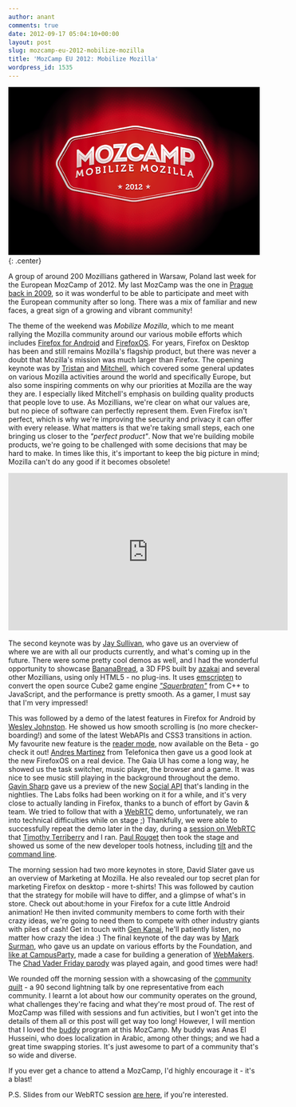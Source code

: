 ```yaml
---
author: anant
comments: true
date: 2012-09-17 05:04:10+00:00
layout: post
slug: mozcamp-eu-2012-mobilize-mozilla
title: 'MozCamp EU 2012: Mobilize Mozilla'
wordpress_id: 1535
---
```


![MozCamp Mobilize](/images/2012/mozcamp-mobilize.png)
{: .center}

A group of around 200 Mozillians gathered in Warsaw, Poland last week for the European MozCamp of 2012. My last MozCamp was the one in [Prague back in 2009](http://kix.in/2009/10/01/heading-to-prague/), so it was wonderful to be able to participate and meet with the European community after so long. There was a mix of familiar and new faces, a great sign of a growing and vibrant community!

The theme of the weekend was _Mobilize Mozilla_, which to me meant rallying the Mozilla community around our various mobile efforts which includes [Firefox for Android](https://play.google.com/store/apps/details?id=org.mozilla.firefox) and [FirefoxOS](http://www.mozilla.org/en-US/b2g/). For years, Firefox on Desktop has been and still remains Mozilla's flagship product, but there was never a doubt that Mozilla's mission was much larger than Firefox. The opening keynote was by [Tristan](https://blog.mozilla.org/beyond-the-code/) and [Mitchell](https://blog.lizardwrangler.com/), which covered some general updates on various Mozilla activities around the world and specifically Europe, but also some inspiring comments on why our priorities at Mozilla are the way they are. I especially liked Mitchell's emphasis on building quality products that people love to use. As Mozillians, we're clear on what our values are, but no piece of software can perfectly represent them. Even Firefox isn't perfect, which is why we're improving the security and privacy it can offer with every release. What matters is that we're taking small steps, each one bringing us closer to the _"perfect product"_. Now that we're building mobile products, we're going to be challenged with some decisions that may be hard to make. In times like this, it's important to keep the big picture in mind; Mozilla can't do any good if it becomes obsolete!

<div class="center">
<iframe width="560" height="315" src="https://www.youtube-nocookie.com/embed/_HRiLIkzvFQ?rel=0" frameborder="0" allowfullscreen></iframe>
</div>

The second keynote was by [Jay Sullivan](https://twitter.com/jaysullivan), who gave us an overview of where we are with all our products currently, and what's coming up in the future. There were some pretty cool demos as well, and I had the wonderful opportunity to showcase [BananaBread](https://developer.mozilla.org/en-US/demos/detail/bananabread), a 3D FPS built by [azakai](http://mozakai.blogspot.com/) and several other Mozillians, using only HTML5 - no plug-ins. It uses [emscripten](https://github.com/kripken/emscripten/wiki) to convert the open source Cube2 game engine _["Sauerbraten"](http://sauerbraten.org/)_ from C++ to JavaScript, and the performance is pretty smooth. As a gamer, I must say that I'm very impressed!

This was followed by a demo of the latest features in Firefox for Android by [Wesley Johnston](https://twitter.com/DigDug2K). He showed us how smooth scrolling is (no more checker-boarding!) and some of the latest WebAPIs and CSS3 transitions in action. My favourite new feature is the [reader mode](http://lucasr.org/2012/09/03/reader-mode-in-firefox-beta-for-android/), now available on the Beta - go check it out! [Andres Martinez](https://twitter.com/davilagrau) from Telefonica then gave us a good look at the new FirefoxOS on a real device. The Gaia UI has come a long way, he showed us the task switcher, music player, the browser and a game. It was nice to see music still playing in the background throughout the demo. [Gavin Sharp](http://gavinsharp.com) gave us a preview of the new [Social API](https://wiki.mozilla.org/Labs/SocialAPI) that's landing in the nightlies. The Labs folks had been working on it for a while, and it's very close to actually landing in Firefox, thanks to a bunch of effort by Gavin & team. We tried to follow that with a [WebRTC](http://webrtc.org) demo, unfortunately, we ran into technical difficulties while on stage ;) Thankfully, we were able to successfully repeat the demo later in the day, during a [session on WebRTC](https://wiki.mozilla.org/MozCampEU2012/WebRTC-demystified) that [Timothy Terriberry](http://people.xiph.org/~tterribe/) and I ran. [Paul Rouget](http://paulrouget.com/) then took the stage and showed us some of the new developer tools hotness, including [tilt](https://hacks.mozilla.org/2011/07/tilt-visualize-your-web-page-in-3d/) and the [command line](https://hacks.mozilla.org/2012/08/new-firefox-command-line-helps-you-develop-faster/).

The morning session had two more keynotes in store, David Slater gave us an overview of Marketing at Mozilla. He also revealed our top secret plan for marketing Firefox on desktop - more t-shirts! This was followed by caution that the strategy for mobile will have to differ, and a glimpse of what's in store. Check out about:home in your Firefox for a cute little Android animation! He then invited community members to come forth with their crazy ideas, we're going to need them to compete with other industry giants with piles of cash! Get in touch with [Gen Kanai](https://blog.mozilla.org/gen/), he'll patiently listen, no matter how crazy the idea :) The final keynote of the day was by [Mark Surman](http://commonspace.wordpress.com/about/), who gave us an update on various efforts by the Foundation, and [like at CampusParty](http://kix.in/2012/08/26/mozilla-at-campusparty-12-and-berlin-2/), made a case for building a generation of [WebMakers](http://www.mozilla.org/en-US/webmaker/). The [Chad Vader Friday parody](http://www.youtube.com/watch?v=UPI6g_XG7ck) was played again, and good times were had!

We rounded off the morning session with a showcasing of the [community quilt](http://community.doesthings.com/quilt/quilt.html) - a 90 second lightning talk by one representative from each community. I learnt a lot about how our community operates on the ground, what challenges they're facing and what they're most proud of. The rest of MozCamp was filled with sessions and fun activities, but I won't get into the details of them all or this post will get way too long! However, I will mention that I loved the [buddy](https://wiki.mozilla.org/MozCampEU2012/Buddyprogram) program at this MozCamp. My buddy was Anas El Husseini, who does localization in Arabic, among other things; and we had a great time swapping stories. It's just awesome to part of a community that's so wide and diverse.

If you ever get a chance to attend a MozCamp, I'd highly encourage it - it's a blast!

P.S. Slides from our WebRTC session [are here](http://proness.kix.in/talks/mozcamp12-webrtc.pdf), if you're interested.
